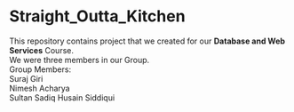 # Straight_Outta_Kitchen

This repository contains project that we created for our **Database and Web Services** Course. <br/>
We were three members in our Group. <br/>
Group Members: <br/>
Suraj Giri <br/>
Nimesh Acharya <br/>
Sultan Sadiq Husain Siddiqui <br/>
